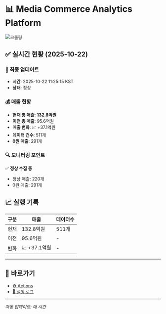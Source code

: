 # 📊 Media Commerce Analytics Platform

![크롤링](https://img.shields.io/badge/크롤링-정상-green)

## ✅ 실시간 현황 (2025-10-22)

### 📍 최종 업데이트
- **시간**: 2025-10-22 11:25:15 KST
- **상태**: 정상

### 💰 매출 현황
- **현재 총 매출**: **132.8억원**
- **이전 총 매출**: 95.6억원
- **매출 변화**: 📈 +37.1억원
- **데이터 건수**: 511개
- **0원 매출**: 291개

### 🔍 모니터링 포인트

✅ **정상 수집 중**
- 정상 매출: 220개
- 0원 매출: 291개


## 📈 실행 기록

| 구분 | 매출 | 데이터수 |
|------|------|----------|
| 현재 | 132.8억원 | 511개 |
| 이전 | 95.6억원 | - |
| 변화 | 📈 +37.1억원 | - |

---

## 🔗 바로가기

- [⚙️ Actions](../../actions)
- [📝 실행 로그](../../actions/workflows/daily_scraping.yml)

---

*자동 업데이트: 매 시간*
